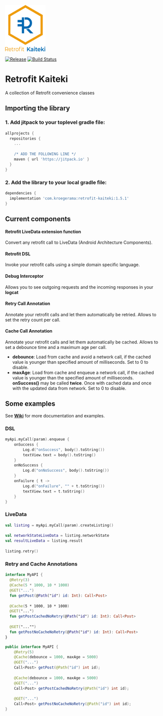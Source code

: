 <img height="150" src="logo/logo.png">

[![Release](https://jitpack.io/v/kroegerama/retrofit-kaiteki.svg)](https://jitpack.io/#kroegerama/retrofit-kaiteki)
[![Build Status](https://travis-ci.org/kroegerama/retrofit-kaiteki.svg?branch=master)](https://travis-ci.org/kroegerama/retrofit-kaiteki)

# Retrofit Kaiteki
A collection of Retrofit convenience classes

## Importing the library

### 1. Add jitpack to your **toplevel** gradle file:

```gradle
allprojects {
  repositories {
    ...
    
    /* ADD THE FOLLOWING LINE */
    maven { url 'https://jitpack.io' }
  }
}
```

### 2. Add the library to your **local** gradle file:

```gradle
dependencies {
  implementation 'com.kroegerama:retrofit-kaiteki:1.5.1'
}
```

## Current components

#### Retrofit LiveData extension function
Convert any retrofit call to LiveData (Android Architecture Components).

#### Retrofit DSL
Invoke your retrofit calls using a simple domain specific language.

#### Debug Interceptor
Allows you to see outgoing requests and the incoming responses in your **logcat**

#### Retry Call Annotation
Annotate your retrofit calls and let them automatically be retried.
Allows to set the retry count per call.

#### Cache Call Annotation
Annotate your retrofit calls and let them automatically be cached.
Allows to set a debounce time and a maximum age per call.

- **debounce**: Load from cache and avoid a network call, if the cached value is younger than specified amount of milliseconds. Set to 0 to disable.
- **maxAge**: Load from cache and enqueue a network call, if the cached value is younger than the specified amount of milliseconds. **onSuccess()** may be called **twice**. Once with cached data and once with the updated data from network. Set to 0 to disable.

## Some examples

See [**Wiki**](https://github.com/kroegerama/retrofit-kaiteki/wiki) for more documentation and examples.

### DSL

```kotlin
myApi.myCall(param).enqueue {
    onSuccess {
        Log.d("onSuccess", body().toString())
        textView.text = body().toString()
    }
    onNoSuccess {
        Log.d("onNoSuccess", body().toString())
    }
    onFailure { t ->
        Log.d("onFailure", "" + t.toString())
        textView.text = t.toString()
    }
}
```

### LiveData

```kotlin
val listing = myApi.myCall(param).createListing()

val networkStateLiveData = listing.networkState
val resultLiveData = listing.result

listing.retry()
```

### Retry and Cache Annotations

```kotlin
interface MyAPI {
  @Retry(3)
  @Cache(5 * 1000, 10 * 1000)
  @GET("...")
  fun getPost(@Path("id") id: Int): Call<Post>

  @Cache(5 * 1000, 10 * 1000)
  @GET("...")
  fun getPostCachedNoRetry(@Path("id") id: Int): Call<Post>

  @GET("..."")
  fun getPostNoCacheNoRetry(@Path("id") id: Int): Call<Post>
}
```

```java
public interface MyAPI {
    @Retry(5)
    @Cache(debounce = 1000, maxAge = 5000)
    @GET("...")
    Call<Post> getPost(@Path("id") int id);

    @Cache(debounce = 1000, maxAge = 5000)
    @GET("...")
    Call<Post> getPostCachedNoRetry(@Path("id") int id);

    @GET("...")
    Call<Post> getPostNoCacheNoRetry(@Path("id") int id);
}
```
